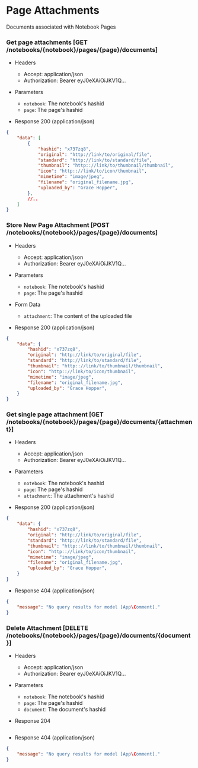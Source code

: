 # Page Attachments

Documents associated with Notebook Pages

### Get page attachments [GET /notebooks/{notebook}/pages/{page}/documents]

+ Headers

    + Accept: application/json
    + Authorization:  Bearer eyJ0eXAiOiJKV1Q...

+ Parameters

    + `notebook`: The notebook's hashid
    + `page`: The page's hashid

+ Response 200 (application/json)

```json
{
    "data": [
        {
            "hashid": "x737zq8",
            "original": "http://link/to/original/file",
            "standard": "http://link/to/standard/file",
            "thumbnail": "http:://link/to/thumbnail/thumbnail",
            "icon": "http:://link/to/icon/thumbnail",
            "mimetime": "image/jpeg",
            "filename": "original_filename.jpg",
            "uploaded_by": "Grace Hopper",
        },
        //..
    ]
}
```

### Store New Page Attachment [POST /notebooks/{notebook}/pages/{page}/documents]

+ Headers

    + Accept: application/json
    + Authorization:  Bearer eyJ0eXAiOiJKV1Q...

+ Parameters

    + `notebook`: The notebook's hashid
    + `page`: The page's hashid

+ Form Data

    + `attachment`: The content of the uploaded file

+ Response 200 (application/json)

```json
{
    "data": {
        "hashid": "x737zq8",
        "original": "http://link/to/original/file",
        "standard": "http://link/to/standard/file",
        "thumbnail": "http:://link/to/thumbnail/thumbnail",
        "icon": "http:://link/to/icon/thumbnail",
        "mimetime": "image/jpeg",
        "filename": "original_filename.jpg",
        "uploaded_by": "Grace Hopper",
    }
}
```

### Get single page attachment [GET /notebooks/{notebook}/pages/{page}/documents/{attachment}]

+ Headers

    + Accept: application/json
    + Authorization:  Bearer eyJ0eXAiOiJKV1Q...

+ Parameters

    + `notebook`: The notebook's hashid
    + `page`: The page's hashid
    + `attachment`: The attachment's hashid

+ Response 200 (application/json)

```json
{
    "data": {
        "hashid": "x737zq8",
        "original": "http://link/to/original/file",
        "standard": "http://link/to/standard/file",
        "thumbnail": "http:://link/to/thumbnail/thumbnail",
        "icon": "http:://link/to/icon/thumbnail",
        "mimetime": "image/jpeg",
        "filename": "original_filename.jpg",
        "uploaded_by": "Grace Hopper",
    }
}
```

+ Response 404 (application/json)

```json
{
    "message": "No query results for model [App\Comment]."
}
```

### Delete Attachment [DELETE /notebooks/{notebook}/pages/{page}/documents/{document}]

+ Headers

    + Accept: application/json
    + Authorization:  Bearer eyJ0eXAiOiJKV1Q...

+ Parameters

    + `notebook`: The notebook's hashid
    + `page`: The page's hashid
    + `document`: The document's hashid

+ Response 204

```json

```

+ Response 404 (application/json)

```json
{
    "message": "No query results for model [App\Comment]."
}
```
